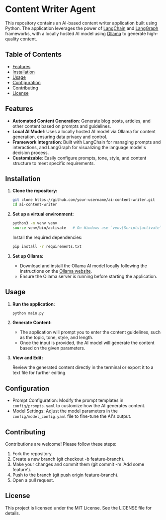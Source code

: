 # Content Writer Agent

This repository contains an AI-based content writer application built using Python. The application leverages the power of [LangChain](https://github.com/hwchase17/langchain) and [LangGraph](https://github.com/langgraph/langgraph) frameworks, with a locally hosted AI model using [Ollama](https://ollama.com/) to generate high-quality content.

## Table of Contents

- [Features](#features)
- [Installation](#installation)
- [Usage](#usage)
- [Configuration](#configuration)
- [Contributing](#contributing)
- [License](#license)

## Features

- **Automated Content Generation**: Generate blog posts, articles, and other content based on prompts and guidelines.
- **Local AI Model**: Uses a locally hosted AI model via Ollama for content generation, ensuring data privacy and control.
- **Framework Integration**: Built with LangChain for managing prompts and interactions, and LangGraph for visualizing the language model's decision process.
- **Customizable**: Easily configure prompts, tone, style, and content structure to meet specific requirements.

## Installation

1. **Clone the repository:**
   ```bash
   git clone https://github.com/your-username/ai-content-writer.git
   cd ai-content-writer
   ```

2. **Set up a virtual environment:**
   ```bash
   python3 -m venv venv
   source venv/bin/activate   # On Windows use `venv\Scripts\activate`
   ```
   
   Install the required dependencies:
   ```bash
   pip install -r requirements.txt
   ```
   
4. **Set up Ollama:**

   - Download and install the Ollama AI model locally following the instructions on the [Ollama website](https://ollama.com/).
   - Ensure the Ollama server is running before starting the application.
   
## Usage

1. **Run the application:**
   
   ```bash
   python main.py
   ```
   
2. **Generate Content:**
   
   - The application will prompt you to enter the content guidelines, such as the topic, tone, style, and length.
   - Once the input is provided, the AI model will generate the content based on the given parameters.

3. **View and Edit:**
   
   Review the generated content directly in the terminal or export it to a text file for further editing.

## Configuration

- Prompt Configuration: Modify the prompt templates in `config/prompts.yaml` to customize how the AI generates content.
- Model Settings: Adjust the model parameters in the `config/model_config.yaml` file to fine-tune the AI's output.

## Contributing
   
Contributions are welcome! Please follow these steps:

1. Fork the repository.
2. Create a new branch (git checkout -b feature-branch).
3. Make your changes and commit them (git commit -m 'Add some feature').
4. Push to the branch (git push origin feature-branch).
5. Open a pull request.

## License
This project is licensed under the MIT License. See the LICENSE file for details.

